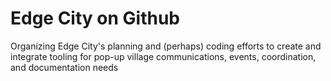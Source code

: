 # Edge City on Github
Organizing Edge City's planning and (perhaps) coding efforts to create and integrate tooling for pop-up village communications, events, coordination, and documentation needs
